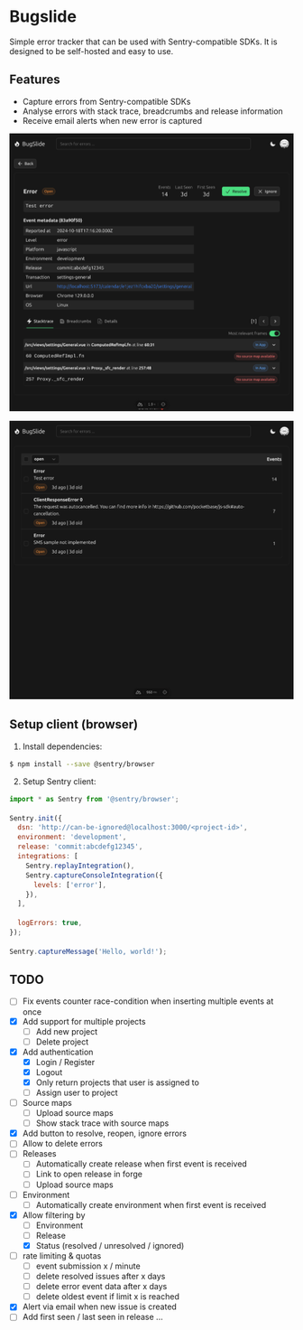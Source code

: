 # Bugslide

Simple error tracker that can be used with Sentry-compatible SDKs.
It is designed to be self-hosted and easy to use.

## Features

- Capture errors from Sentry-compatible SDKs
- Analyse errors with stack trace, breadcrumbs and release information
- Receive email alerts when new error is captured

![Screenshot error](./docs/screenshot_error.png)

![Screenshot errors list](./docs/screenshot_errors_list.png)

## Setup client (browser)

1. Install dependencies:

```bash
$ npm install --save @sentry/browser
```

2. Setup Sentry client:

```javascript
import * as Sentry from '@sentry/browser';

Sentry.init({
  dsn: 'http://can-be-ignored@localhost:3000/<project-id>',
  environment: 'development',
  release: 'commit:abcdefg12345',
  integrations: [
    Sentry.replayIntegration(),
    Sentry.captureConsoleIntegration({
      levels: ['error'],
    }),
  ],

  logErrors: true,
});

Sentry.captureMessage('Hello, world!');
```

## TODO

- [ ] Fix events counter race-condition when inserting multiple events at once
- [x] Add support for multiple projects
  - [ ] Add new project
  - [ ] Delete project
- [x] Add authentication
  - [x] Login / Register
  - [x] Logout
  - [x] Only return projects that user is assigned to
  - [ ] Assign user to project
- [ ] Source maps
  - [ ] Upload source maps
  - [ ] Show stack trace with source maps
- [x] Add button to resolve, reopen, ignore errors
- [ ] Allow to delete errors
- [ ] Releases
  - [ ] Automatically create release when first event is received
  - [ ] Link to open release in forge
  - [ ] Upload source maps
- [ ] Environment
  - [ ] Automatically create environment when first event is received
- [x] Allow filtering by
  - [ ] Environment
  - [ ] Release
  - [x] Status (resolved / unresolved / ignored)
- [ ] rate limiting & quotas
  - [ ] event submission x / minute
  - [ ] delete resolved issues after x days
  - [ ] delete error event data after x days
  - [ ] delete oldest event if limit x is reached
- [x] Alert via email when new issue is created
- [ ] Add first seen / last seen in release ...